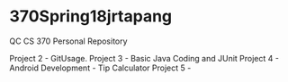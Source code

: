 # 370Spring18jrtapang
QC CS 370 Personal Repository

Project 2 - GitUsage.
Project 3 - Basic Java Coding and JUnit
Project 4 - Android Development - Tip Calculator
Project 5 - 
